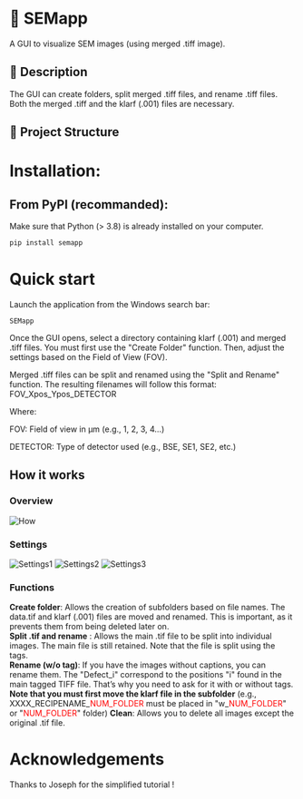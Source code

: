 # 📘 SEMapp

A GUI to visualize SEM images (using merged .tiff image). 

## 🧪 Description

The GUI can create folders, split merged .tiff files, and rename .tiff files.
Both the merged .tiff and the klarf (.001) files are necessary.

## 📂 Project Structure

# Installation:
## From PyPI (recommanded):

Make sure that Python (> 3.8) is already installed on your computer.

```bash
pip install semapp
```

# Quick start

Launch the application from the Windows search bar:

```
SEMapp
```

Once the GUI opens, select a directory containing klarf (.001) and merged .tiff files.
You must first use the "Create Folder" function. Then, adjust the settings based on the Field of View (FOV).

Merged .tiff files can be split and renamed using the "Split and Rename" function.
The resulting filenames will follow this format:
FOV_Xpos_Ypos_DETECTOR

Where:

FOV: Field of view in µm (e.g., 1, 2, 3, 4…)

DETECTOR: Type of detector used (e.g., BSE, SE1, SE2, etc.)

## How it works 

### Overview 

![How](https://github.com/user-attachments/assets/c1d3bc8b-aebb-4d0c-869d-770910bd123a)

### Settings
![Settings1](https://github.com/user-attachments/assets/9e25459a-5674-4359-8535-b2f6a14e317b)
![Settings2](https://github.com/user-attachments/assets/5491595d-c82c-476d-b2fd-df11617b6d52)
![Settings3](https://github.com/user-attachments/assets/47bb1396-0153-4ce6-8bfc-2bd52ea6dd77)

### Functions

**Create folder**: Allows the creation of subfolders based on file names. The data.tif and klarf (.001) files are moved and renamed. This is important, as it prevents them from being deleted later on.\
**Split .tif and rename** : Allows the main .tif file to be split into individual images. The main file is still retained. Note that the file is split using the tags.\
**Rename (w/o tag)**: If you have the images without captions, you can rename them. The "Defect_i" correspond to the positions "i" found in the main tagged TIFF file. That’s why you need to ask for it with or without tags. **Note that you must first move the klarf file in the subfolder** (e.g., XXXX_RECIPENAME_<span style="color:#FF0000;">NUM_FOLDER</span> must be placed in "w_<span style="color:#FF0000;">NUM_FOLDER</span>" or "<span style="color:#FF0000;">NUM_FOLDER</span>" folder)
**Clean**: Allows you to delete all images except the original .tif file.

# Acknowledgements

Thanks to Joseph for the simplified tutorial !
